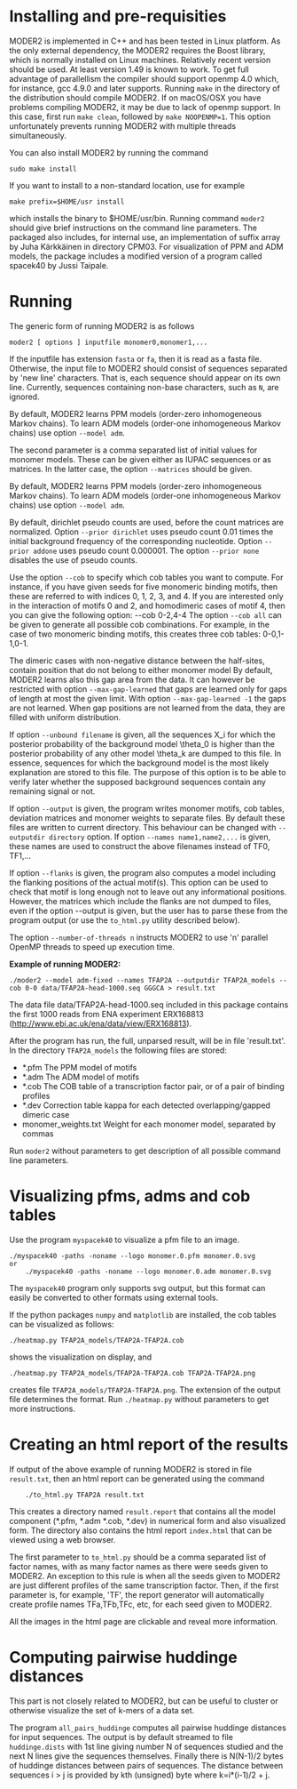 Installing and pre-requisities
==============================

MODER2 is implemented in C++ and has been tested in Linux platform.
As the only external dependency, the MODER2 requires the Boost library, which is normally installed on Linux machines. Relatively recent version
should be used. At least version 1.49 is known to work.
To get full advantage of parallellism the compiler should support openmp 4.0 which, for instance, gcc 4.9.0 and later supports.
Running `make` in the directory of the distribution should compile MODER2.
If on macOS/OSX you have problems compiling MODER2, it may be due to lack of openmp support. In this case,
first run `make clean`, followed by `make NOOPENMP=1`. This option unfortunately prevents running
MODER2 with multiple threads simultaneously.

You can also install MODER2 by running the command

	sudo make install

If you want to install to a non-standard location, use for example

	make prefix=$HOME/usr install

which installs the binary to $HOME/usr/bin.
Running command `moder2` should give brief instructions on the command line parameters.
The packaged also includes, for internal use, an implementation of suffix array by Juha Kärkkäinen in directory CPM03.
For visualization of PPM and ADM models, the package
includes a modified version of a program called spacek40 by Jussi Taipale.

Running
=======

The generic form of running MODER2 is as follows

    moder2 [ options ] inputfile monomer0,monomer1,...

If the inputfile has extension `fasta` or `fa`, then it is read as a fasta file.
Otherwise, the input file to MODER2 should consist of sequences separated by 'new line' characters.
That is, each sequence should appear on its own line.
Currently, sequences containing non-base characters, such as `N`, are ignored.

By default, MODER2 learns PPM models (order-zero inhomogeneous Markov chains).
To learn ADM models (order-one inhomogeneous Markov chains) use option `--model adm`.

The second parameter is a comma separated list of initial values for monomer models. These
can be given either as IUPAC sequences or as matrices. In the latter case, the option
`--matrices` should be given.

By default, MODER2 learns PPM models (order-zero inhomogeneous Markov chains).
To learn ADM models (order-one inhomogeneous Markov chains) use option `--model adm`.

By default, dirichlet pseudo counts are used, before the count matrices are normalized. Option
`--prior dirichlet` uses pseudo count 0.01 times the initial background frequency of the corresponding nucleotide.
Option `--prior addone` uses pseudo count 0.000001.
The option `--prior none` disables the use of pseudo counts.

Use the option `--cob` to specify which cob tables you want to compute. For instance, if you have given
seeds for five monomeric binding motifs, then these are referred to with indices 0, 1, 2, 3, and 4.
If you are interested only in the interaction of motifs 0 and 2, and homodimeric cases of motif 4, then
you can give the following option:
    --cob 0-2,4-4
The option `--cob all` can be given to generate all possible cob combinations. For example,
in the case of two monomeric binding motifs, this creates three cob tables: 0-0,1-1,0-1.

The dimeric cases with non-negative distance between the half-sites, contain position
that do not belong to either monomer model
By default, MODER2 learns also this gap area from the data. It
can however be restricted with option `--max-gap-learned` that gaps are learned only
for gaps of length at most the given limit. With option `--max-gap-learned -1`
the gaps are not learned. When gap positions are not learned from the data, they are filled
with uniform distribution.

If option `--unbound filename` is given, all the sequences X_i for which the posterior probability of the background model \theta_0 is higher
than the posterior probability of any other model \theta_k are dumped to this file. In essence, sequences for which the background
model is the most likely explanation are stored to this file. The purpose of this option is to be able to verify
later whether the supposed background sequences contain any remaining signal or not.

If option `--output` is given, the program writes monomer motifs, cob tables, deviation matrices and monomer weights to separate files.
By default these files are written to current directory. This behaviour can be changed with `--outputdir directory` option.
If option `--names name1,name2,...` is given, these names are used to construct the above filenames instead of TF0, TF1,...

If option `--flanks` is given, the program also computes a model including the flanking positions of the actual motif(s).
This option can be used to check that motif is long enough not to leave out any informational positions.
However, the matrices which include the flanks are not dumped to files, even if the option --output is given, but the
user has to parse these from the program output (or use the `to_html.py` utility described below).

The option `--number-of-threads n` instructs MODER2 to use 'n' parallel OpenMP threads to speed up execution time.

**Example of running MODER2:**

	./moder2 --model adm-fixed --names TFAP2A --outputdir TFAP2A_models --cob 0-0 data/TFAP2A-head-1000.seq GGGCA > result.txt

The data file data/TFAP2A-head-1000.seq included in this package contains the first 1000 reads from ENA experiment
ERX168813 (http://www.ebi.ac.uk/ena/data/view/ERX168813).

After the program has run, the full, unparsed result, will be in file 'result.txt'.
In the directory `TFAP2A_models` the following files are stored:

* \*.pfm	 	 The PPM model of motifs
* \*.adm                 The ADM model of motifs
* \*.cob	     	 The COB table of a transcription factor pair, or of a pair of binding profiles
* \*.dev	     	 Correction table kappa for each detected overlapping/gapped dimeric case
* monomer_weights.txt	 Weight for each monomer model, separated by commas

Run `moder2` without parameters to get description of all possible command line parameters.

Visualizing pfms, adms and cob tables
=====================================

Use the program `myspacek40` to visualize a pfm file to an image.

	./myspacek40 -paths -noname --logo monomer.0.pfm monomer.0.svg
	or
        ./myspacek40 -paths -noname --logo monomer.0.adm monomer.0.svg
	
	
The `myspacek40` program only supports svg output, but this format can
easily be converted to other formats using external tools.

If the python packages `numpy` and `matplotlib` are installed, the cob tables can be visualized as follows:

	./heatmap.py TFAP2A_models/TFAP2A-TFAP2A.cob

shows the visualization on display, and

	./heatmap.py TFAP2A_models/TFAP2A-TFAP2A.cob TFAP2A-TFAP2A.png
	
creates file `TFAP2A_models/TFAP2A-TFAP2A.png`. The extension of the output file
determines the format.
Run `./heatmap.py` without parameters to get more instructions.

Creating an html report of the results
======================================

If output of the above example of running MODER2 is stored in file `result.txt`, then
an html report can be generated using the command

        ./to_html.py TFAP2A result.txt

This creates a directory named `result.report` that contains all the model component (\*.pfm, \*.adm \*.cob, \*.dev)
in numerical form and also visualized form. The directory also contains the html report
`index.html` that can be viewed using a web browser.

The first parameter to `to_html.py` should be a comma separated list of factor names,
with as many factor names as there were seeds given to MODER2. An exception to this rule
is when all the seeds given to MODER2 are just different profiles of the same transcription factor.
Then, if the first parameter is, for example, 'TF', the report generator will automatically create profile names
TFa,TFb,TFc, etc, for each seed given to MODER2.

All the images in the html page are clickable and reveal more information.

Computing pairwise huddinge distances
=====================================

This part is not closely related to MODER2, but can be useful to
cluster or otherwise visualize the set of k-mers of a data set.

The program `all_pairs_huddinge` computes all pairwise huddinge distances for
input sequences. The output is by default streamed to file `huddinge.dists` with 1st line giving
number N of sequences studied and the next N lines give the sequences
themselves. Finally there is N(N-1)/2 bytes of huddinge distances
between pairs of sequences. The distance between sequences i > j is
provided by kth (unsigned) byte where k=i*(i-1)/2 + j.
